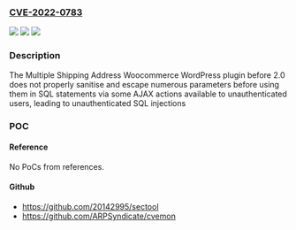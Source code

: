 ### [CVE-2022-0783](https://cve.mitre.org/cgi-bin/cvename.cgi?name=CVE-2022-0783)
![](https://img.shields.io/static/v1?label=Product&message=Multiple%20Shipping%20Address%20Woocommerce&color=blue)
![](https://img.shields.io/static/v1?label=Version&message=n%2Fa&color=blue)
![](https://img.shields.io/static/v1?label=Vulnerability&message=CWE-89%20SQL%20Injection&color=brighgreen)

### Description

The Multiple Shipping Address Woocommerce WordPress plugin before 2.0 does not properly sanitise and escape numerous parameters before using them in SQL statements via some AJAX actions available to unauthenticated users, leading to unauthenticated SQL injections

### POC

#### Reference
No PoCs from references.

#### Github
- https://github.com/20142995/sectool
- https://github.com/ARPSyndicate/cvemon

